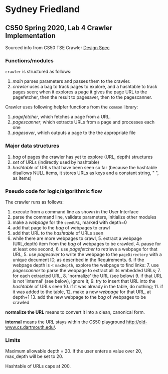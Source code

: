 # Sydney Friedland
## CS50 Spring 2020, Lab 4 Crawler Implementation
Sourced info from CS50 TSE Crawler [Design Spec](https://www.cs.dartmouth.edu/~cs50/Labs/Lab4/DESIGN.html)

### Functions/modules

`crawler` is structured as follows:

  1. *main* parses parameters and passes them to the crawler.
  2. *crawler* uses a bag to track pages to explore, and a hashtable to track pages seen; when it explores a page it gives the page URL to the pagefetcher, then the result to pagesaver, then to the pagescanner.

Crawler uses following helpfer functions from the `common` library:
  1. *pagefetcher*, which fetches a page from a URL.
  2. *pagescanner*, which extracts URLs from a page and processes each one
  3. *pagesaver*, which outputs a page to the the appropriate file

### Major data structures

 1. *bag* of pages the crawler has yet to explore (URL, depth) structures
 2. *set* of URLs (indirectly used by hashtable)
 4. *hashtable* of URLs that have been seen so far (because the hashtable disallows NULL items, it stores URLs as keys and a constant string, " ", as items)

### Pseudo code for logic/algorithmic flow

The crawler runs as follows:

1. execute from a command line as shown in the User Interface
2. parse the command line, validate parameters, initialize other modules
3. make a *webpage* for the `seedURL`, marked with depth=0
4. add that page to the *bag* of webpages to crawl
5. add that URL to the *hashtable* of URLs seen
3. while there are more webpages to crawl,
	5. extract a webpage (URL,depth) item from the *bag* of webpages to be crawled,
	4. pause for at least one second,
	6. use *pagefetcher* to retrieve a webpage for that URL,
	5. use *pagesaver* to write the webpage to the `pageDirectory` with a unique document ID, as described in the Requirements.
	6. if the webpage depth is < `maxDepth`, explore the webpage to find links:
		7. use *pagescanner* to parse the webpage to extract all its embedded URLs;
		7. for each extracted URL,
			8. 'normalize' the URL (see below)
			9. if that URL is not 'internal' (see below), ignore it;
			9. try to insert that URL into the *hashtable* of URLs seen
				10. if it was already in the table, do nothing;
				11. if it was added to the table,
					12. make a new *webpage* for that URL, at depth+1
					13. add the new webpage to the *bag* of webpages to be crawled

**normalize the URL** means to convert it into a clean, canonical form.

**internal** means the URL stays within the CS50 playground http://old-www.cs.dartmouth.edu/.

### Limits

Maximum allowable depth = 20. If the user enters a value over 20, max_depth will be set to 20.

Hashtable of URLs caps at 200.
